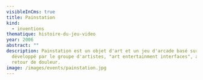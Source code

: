 ```yaml
---
visibleInCms: true
title: Painstation
kind:
  - inventions
thematique: histoire-du-jeu-video
year: 2006
abstract: ""
description: Painstation est un objet d'art et un jeu d'arcade basé sur Pong
  développé par le groupe d'artistes, "art entertainment interfaces", avec
  retour de douleur.
image: /images/events/painstation.jpg
---
```

